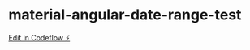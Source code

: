 # material-angular-date-range-test

[Edit in Codeflow ⚡️](https://stackblitz.com/~/github.com/Chopaan/material-angular-date-range-test)